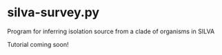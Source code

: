 # silva-survey.py
Program for inferring isolation source from a clade of organisms in SILVA

Tutorial coming soon!

